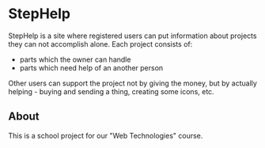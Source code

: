 StepHelp
========

StepHelp is a site where registered users can put information about projects they can not accomplish alone. Each project consists of:

* parts which the owner can handle
* parts which need help of an another person

Other users can support the project not by giving the money, but by actually helping - buying and sending a thing, creating some icons, etc.

About
-----

This is a school project for our "Web Technologies" course.